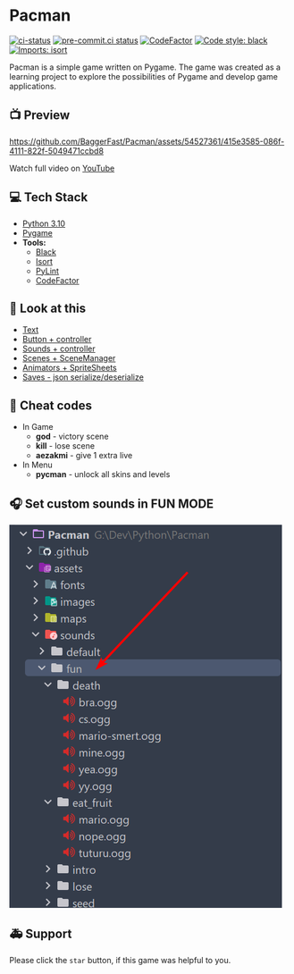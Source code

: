 # Pacman
[![ci-status](https://github.com/BaggerFast/Pacman/workflows/CI/badge.svg)](https://github.com/BaggerFast/Pacman/actions/)
[![pre-commit.ci status](https://results.pre-commit.ci/badge/github/BaggerFast/Pacman/main.svg)](https://results.pre-commit.ci/latest/github/BaggerFast/Pacman/main)
[![CodeFactor](https://www.codefactor.io/repository/github/baggerfast/pacman/badge)](https://www.codefactor.io/repository/github/baggerfast/pacman)
[![Code style: black](https://img.shields.io/badge/code%20style-black-000000.svg)](https://github.com/psf/black)
[![Imports: isort](https://img.shields.io/badge/%20imports-isort-%231674b1?style=flat&labelColor=ef8336)](https://pycqa.github.io/isort/)

Pacman is a simple game written on Pygame. The game was created as a learning project to explore
the possibilities of Pygame and develop game applications.

## 📺 Preview
https://github.com/BaggerFast/Pacman/assets/54527361/415e3585-086f-4111-822f-5049471ccbd8

Watch  full video on [YouTube](https://youtu.be/2sRJK_TwXmk)

## 💻 Tech Stack
- [Python 3.10](https://www.python.org/)
- [Pygame](https://www.pygame.org/news)
- **Tools:**
  - [Black](https://github.com/psf/black)
  - [Isort](https://github.com/PyCQA/isort)
  - [PyLint](https://github.com/pylint-dev/pylint)
  - [CodeFactor](https://www.codefactor.io/)
    
## 👀 Look at this
- [Text](pacman/objects/text.py)
- [Button + controller](pacman/objects/buttons)
- [Sounds + controller](pacman/sound)
- [Scenes + SceneManager](pacman/scenes)
- [Animators + SpriteSheets](pacman/animator)
- [Saves - json serialize/deserialize](pacman/storage)

## 💾 Cheat codes
- In Game
  - **god** - victory scene
  - **kill** - lose scene
  - **aezakmi** - give 1 extra live
- In Menu
  - **pycman** - unlock all skins and levels

## 🎧 Set custom sounds in FUN MODE
![img.png](assets/fun_mode.png)

## 🚑 Support 
Please click the `star` button, if this game was helpful to you.
